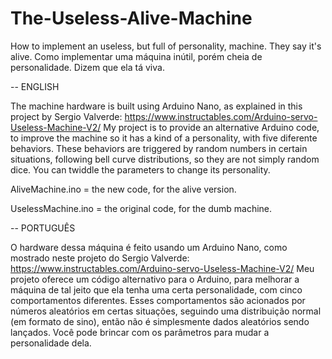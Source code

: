# The-Useless-Alive-Machine
How to implement an useless, but full of personality, machine. They say it's alive.
Como implementar uma máquina inútil, porém cheia de personalidade. Dizem que ela tá viva.

-- ENGLISH

The machine hardware is built using Arduino Nano, as explained in this project by Sergio Valverde: https://www.instructables.com/Arduino-servo-Useless-Machine-V2/
My project is to provide an alternative Arduino code, to improve the machine so it has a kind of a personality, with five diferente behaviors.
These behaviors are triggered by random numbers in certain situations, following bell curve distributions, so they are not simply random dice.
You can twiddle the parameters to change its personality.

AliveMachine.ino = the new code, for the alive version.

UselessMachine.ino = the original code, for the dumb machine.

-- PORTUGUÊS

O hardware dessa máquina é feito usando um Arduino Nano, como mostrado neste projeto do Sergio Valverde: https://www.instructables.com/Arduino-servo-Useless-Machine-V2/
Meu projeto oferece um código alternativo para o Arduino, para melhorar a máquina de tal jeito que ela tenha uma certa personalidade, com cinco comportamentos diferentes.
Esses comportamentos são acionados por números aleatórios em certas situações, seguindo uma distribuição normal (em formato de sino), então não é simplesmente dados aleatórios sendo lançados.
Você pode brincar com os parâmetros para mudar a personalidade dela.
